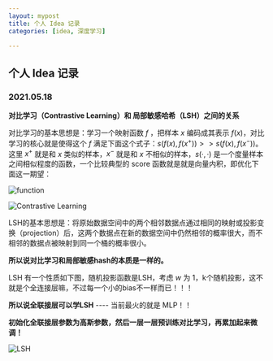 ```yaml
---
layout: mypost
title: 个人 Idea 记录
categories: [idea, 深度学习]

---
```


## 个人 Idea 记录

### 2021.05.18

**对比学习（Contrastive Learning）和 局部敏感哈希（LSH）之间的关系**

对比学习的基本思想是：学习一个映射函数 $f$ ，把样本 $x$ 编码成其表示 $f(x)$，对比学习的核心就是使得这个 $f$ 满足下面这个式子：$s\left(f(x), f\left(x^{+}\right)\right)>>s\left(f(x), f\left(x^{-}\right)\right)$。这里 $x^+$ 就是和 $x$ 类似的样本，$x^-$ 就是和 $x$ 不相似的样本，$s(·,·)$ 是一个度量样本之间相似程度的函数，一个比较典型的 score 函数就是就是向量内积，即优化下面这一期望：

![function](function.png)

![Contrastive Learning](ContrastiveLearning.jpeg)



LSH的基本思想是：将原始数据空间中的两个相邻数据点通过相同的映射或投影变换（projection）后，这两个数据点在新的数据空间中仍然相邻的概率很大，而不相邻的数据点被映射到同一个桶的概率很小。

**所以说对比学习和局部敏感hash的本质是一样的。**

LSH 有一个性质如下图，随机投影函数是LSH，考虑 $w$ 为 1，k个随机投影，这不就是个全连接层嘛，不过每一个小的bias不一样而已！！！

**所以说全联接层可以学LSH** ---- 当前最火的就是 MLP！！

**初始化全联接层参数为高斯参数，然后一层一层预训练对比学习，再累加起来微调！**

![LSH](LSH.png)

